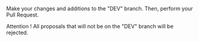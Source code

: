 Make your changes and additions to the "DEV" branch.
Then, perform your Pull Request.

Attention !
All proposals that will not be on the "DEV" branch will be rejected.
